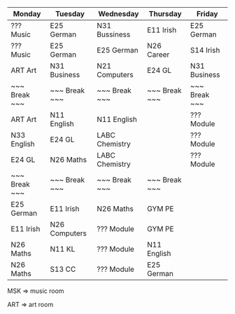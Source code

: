 | Monday              | Tuesday                | Wednesday            | Thursday             | Friday                |
|---------------------|------------------------|----------------------|----------------------|-----------------------|
| ??? Music           | E25 German             | N31 Bussiness        | E11 Irish            | E25 German            |
| ??? Music           | E25 German             | E25 German           | N26 Career           | S14 Irish             |
| ART Art             | N31 Business           | N21 Computers        | E24 GL               | N31 Business          |
| ~~~  Break  ~~~     | ~~~ Break ~~~          | ~~~ Break ~~~        | ~~~ Break ~~~        | ~~~ Break ~~~         |
| ART Art             | N11 English            | N11 English          |                      | ??? Module            |
| N33 English         | E24 GL                 | LABC Chemistry       |                      | ??? Module            |
| E24 GL              | N26 Maths              | LABC Chemistry       |                      | ??? Module            |
| ~~~  Break  ~~~     | ~~~ Break ~~~          | ~~~ Break ~~~        | ~~~ Break ~~~        |                       |
| E25 German          | E11 Irish              | N26 Maths            | GYM PE               |                       |
| E11 Irish           | N26 Computers          | ??? Module           | GYM PE               |                       |
| N26 Maths           | N11 KL                 | ??? Module           | N11 English          |                       |
| N26 Maths           | S13 CC                 | ??? Module           | E25 German           |                       |

MSK => music room

ART => art room
